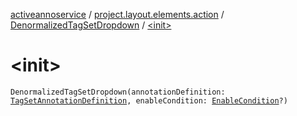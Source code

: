 [activeannoservice](../../index.md) / [project.layout.elements.action](../index.md) / [DenormalizedTagSetDropdown](index.md) / [&lt;init&gt;](./-init-.md)

# &lt;init&gt;

`DenormalizedTagSetDropdown(annotationDefinition: `[`TagSetAnnotationDefinition`](../../annotationdefinition/-tag-set-annotation-definition/index.md)`, enableCondition: `[`EnableCondition`](../../project.annotationschema/-enable-condition/index.md)`?)`